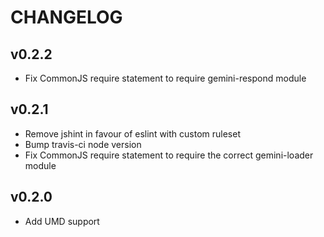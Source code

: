 # CHANGELOG

## v0.2.2

  - Fix CommonJS require statement to require gemini-respond module

## v0.2.1

  - Remove jshint in favour of eslint with custom ruleset
  - Bump travis-ci node version
  - Fix CommonJS require statement to require the correct gemini-loader module

## v0.2.0

  - Add UMD support

